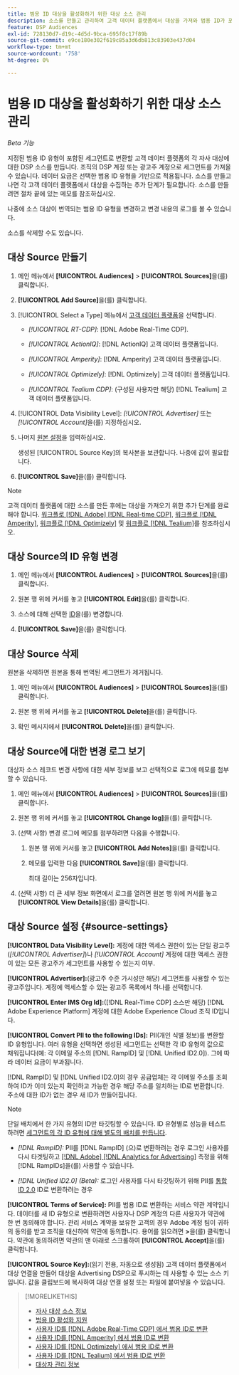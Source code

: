 ```yaml
---
title: 범용 ID 대상을 활성화하기 위한 대상 소스 관리
description: 소스를 만들고 관리하여 고객 데이터 플랫폼에서 대상을 가져와 범용 ID가 포함된 세그먼트로 변환하는 방법에 대해 알아봅니다.
feature: DSP Audiences
exl-id: 728130d7-d19c-4d5d-9bca-695f8c17f89b
source-git-commit: e9ce180e302f619c85a3d6db813c83903e437d04
workflow-type: tm+mt
source-wordcount: '758'
ht-degree: 0%

---
```


# 범용 ID 대상을 활성화하기 위한 대상 소스 관리

*Beta 기능*

지정된 범용 ID 유형이 포함된 세그먼트로 변환할 고객 데이터 플랫폼의 각 자사 대상에 대한 DSP 소스를 만듭니다. 조직의 DSP 계정 또는 광고주 계정으로 세그먼트를 가져올 수 있습니다. 데이터 요금은 선택한 범용 ID 유형을 기반으로 적용됩니다. 소스를 만들고 나면 각 고객 데이터 플랫폼에서 대상을 수집하는 추가 단계가 필요합니다. 소스를 만들려면 절차 끝에 있는 메모를 참조하십시오.

나중에 소스 대상이 번역되는 범용 ID 유형을 변경하고 변경 내용의 로그를 볼 수 있습니다.

소스를 삭제할 수도 있습니다.

## 대상 Source 만들기

<!-- Not sure about this

You can create one source for each combination of universal ID partner and data visibility level.

-->

1. 메인 메뉴에서 **[!UICONTROL Audiences]** > **[!UICONTROL Sources]**&#x200B;을(를) 클릭합니다.

1. **[!UICONTROL Add Source]**&#x200B;을(를) 클릭합니다.

1. [!UICONTROL Select a Type] 메뉴에서 [고객 데이터 플랫폼](source-about.md)을 선택합니다.

   * *[!UICONTROL RT-CDP]*: [!DNL Adobe Real-Time CDP].

   * *[!UICONTROL ActionIQ]*: [!DNL ActionIQ] 고객 데이터 플랫폼입니다.

   * *[!UICONTROL Amperity]*: [!DNL Amperity] 고객 데이터 플랫폼입니다.

   * *[!UICONTROL Optimizely]*: [!DNL Optimizely] 고객 데이터 플랫폼입니다.

   * *[!UICONTROL Tealium CDP]*: (구성된 사용자만 해당) [!DNL Tealium] 고객 데이터 플랫폼입니다.

1. [!UICONTROL Data Visibility Level]: *[!UICONTROL Advertiser]* 또는 *[!UICONTROL Account]*&#x200B;을(를) 지정하십시오.

1. 나머지 [원본 설정](#source-settings)을 입력하십시오.

   생성된 [!UICONTROL Source Key]의 복사본을 보관합니다. 나중에 값이 필요합니다.

1. **[!UICONTROL Save]**&#x200B;을(를) 클릭합니다.

>[!NOTE]
>
>고객 데이터 플랫폼에 대한 소스를 만든 후에는 대상을 가져오기 위한 추가 단계를 완료해야 합니다. [워크플로  [!DNL Adobe] [!DNL Real-time CDP]](source-adobe-rtcdp.md),<!-- the [workflow for [!DNL ActionIQ]](source-actioniq.md), --> [워크플로 [!DNL Amperity]](source-amperity.md), [워크플로 [!DNL Optimizely]](source-optimizely.md) 및 [워크플로 [!DNL Tealium]](source-tealium.md)를 참조하십시오.

## 대상 Source의 ID 유형 변경

<!-- Clarify this:
All changes to universal IDs translated from the source are applied after you save the the source record. For example, if a new ID is added, any hashed email addresses shared before making the changes aren't converted. Similarly, if an ID is removed, we don't delete any historical data from the segments shared through the source.

OR 

All changes to universal IDs translated from the source are applied after you save the the source record. For example, if you add a new ID type, then we convert hashed email addresses shared before making the changes to the new ID type. Similarly, if you remove an ID type, then we delete any historical IDs of that type from the segments shared through the source.

-->

1. 메인 메뉴에서 **[!UICONTROL Audiences]** > **[!UICONTROL Sources]**&#x200B;을(를) 클릭합니다.

1. 원본 행 위에 커서를 놓고 **[!UICONTROL Edit]**&#x200B;을(를) 클릭합니다.

1. 소스에 대해 선택한 [ID](#source-settings)을(를) 변경합니다.

1. **[!UICONTROL Save]**&#x200B;을(를) 클릭합니다.

## 대상 Source 삭제

원본을 삭제하면 원본을 통해 번역된 세그먼트가 제거됩니다.<!-- Will performance data for the segment still be available in any types of reports?  If yes, which? -->

1. 메인 메뉴에서 **[!UICONTROL Audiences]** > **[!UICONTROL Sources]**&#x200B;을(를) 클릭합니다.

1. 원본 행 위에 커서를 놓고 **[!UICONTROL Delete]**&#x200B;을(를) 클릭합니다.

1. 확인 메시지에서 **[!UICONTROL Delete]**&#x200B;을(를) 클릭합니다.

## 대상 Source에 대한 변경 로그 보기

대상자 소스 레코드 변경 사항에 대한 세부 정보를 보고 선택적으로 로그에 메모를 첨부할 수 있습니다.

1. 메인 메뉴에서 **[!UICONTROL Audiences]** > **[!UICONTROL Sources]**&#x200B;을(를) 클릭합니다.

1. 원본 행 위에 커서를 놓고 **[!UICONTROL Change log]**&#x200B;을(를) 클릭합니다.

1. (선택 사항) 변경 로그에 메모를 첨부하려면 다음을 수행합니다.

   1. 원본 행 위에 커서를 놓고 **[!UICONTROL Add Notes]**&#x200B;을(를) 클릭합니다.

   1. 메모를 입력한 다음 **[!UICONTROL Save]**&#x200B;을(를) 클릭합니다.

      최대 길이는 256자입니다.

1. (선택 사항) 더 큰 세부 정보 화면에서 로그를 열려면 원본 행 위에 커서를 놓고 **[!UICONTROL View Details]**&#x200B;을(를) 클릭합니다.

## 대상 Source 설정 {#source-settings}

**[!UICONTROL Data Visibility Level]:** 계정에 대한 액세스 권한이 있는 단일 광고주(*[!UICONTROL Advertiser]*)나 *[!UICONTROL Account]* 계정에 대한 액세스 권한이 있는 모든 광고주가 세그먼트를 사용할 수 있는지 여부.

**[!UICONTROL Advertiser]:**(광고주 수준 가시성만 해당) 세그먼트를 사용할 수 있는 광고주입니다. 계정에 액세스할 수 있는 광고주 목록에서 하나를 선택합니다.

**[!UICONTROL Enter IMS Org Id]:**([!DNL Real-Time CDP] 소스만 해당) [!DNL Adobe Experience Platform] 계정에 대한 Adobe Experience Cloud 조직 ID입니다.

**[!UICONTROL Convert PII to the following IDs]:** PII(개인 식별 정보)를 변환할 ID 유형입니다. 여러 유형을 선택하면 생성된 세그먼트는 선택한 각 ID 유형의 값으로 채워집니다(예: 각 이메일 주소의 [!DNL RampID] 및 [!DNL Unified ID2.0]). 그에 따라 데이터 요금이 부과됩니다.

[!DNL RampID] 및 [!DNL Unified ID2.0]의 경우 공급업체는 각 이메일 주소를 조회하여 ID가 이미 있는지 확인하고 가능한 경우 해당 주소를 일치하는 ID로 변환합니다. 주소에 대한 ID가 없는 경우 새 ID가 만들어집니다.

>[!NOTE]
>
>단일 배치에서 한 가지 유형의 ID만 타깃팅할 수 있습니다. ID 유형별로 성능을 테스트하려면 [세그먼트의 각 ID 유형에 대해 별도의 배치를 만듭니다](/help/dsp/campaign-management/placements/placement-create.md).

* *[!DNL RampID]:* PII를 [!DNL RampID] (으)로 변환하려는 경우 로그인 사용자를 다시 타겟팅하고 [[!DNL Adobe] [!DNL Analytics for Advertising]](/help/integrations/analytics/overview.md) 측정을 위해 [!DNL RampIDs]을(를) 사용할 수 있습니다.

* *[!DNL Unified ID2.0] (Beta):* 로그인 사용자를 다시 타깃팅하기 위해 PII를 [통합 ID 2.0](https://unifiedid.com) ID로 변환하려는 경우

<!-- Later
* *[!DNL ID5] (Beta):* To convert PII to an [!DNL ID5] ID. You can use [!DNL ID5] IDs for retargeting logging-in users and for [[!DNL Adobe] [!DNL Analytics for Advertising]](/help/integrations/analytics/overview.md) measurement.

-->

**[!UICONTROL Terms of Service]:** PII를 범용 ID로 변환하는 서비스 약관 계약입니다. 데이터를 새 ID 유형으로 변환하려면 사용자나 DSP 계정의 다른 사용자가 약관에 한 번 동의해야 합니다. 관리 서비스 계약을 보유한 고객의 경우 Adobe 계정 팀이 귀하의 동의를 받고 조직을 대신하여 약관에 동의합니다. 용어를 읽으려면 **>**&#x200B;을(를) 클릭합니다. 약관에 동의하려면 약관의 맨 아래로 스크롤하여 **[!UICONTROL Accept]**&#x200B;을(를) 클릭합니다.

**[!UICONTROL Source Key]:**(읽기 전용, 자동으로 생성됨) 고객 데이터 플랫폼에서 대상 연결을 만들어 대상을 Advertising DSP으로 푸시하는 데 사용할 수 있는 소스 키입니다. 값을 클립보드에 복사하여 대상 연결 설정 또는 파일에 붙여넣을 수 있습니다.

>[!MORELIKETHIS]
>
>* [자사 대상 소스 정보](source-about.md)
>* [범용 ID 활성화 지원](/help/dsp/audiences/universal-ids.md)
>* [사용자 ID를  [!DNL Adobe Real-Time CDP] 에서 범용 ID로 변환](/help/dsp/audiences/sources/source-adobe-rtcdp.md)
>* [사용자 ID를  [!DNL Amperity] 에서 범용 ID로 변환](/help/dsp/audiences/sources/source-amperity.md)
>* [사용자 ID를  [!DNL Optimizely] 에서 범용 ID로 변환](/help/dsp/audiences/sources/source-optimizely.md)
>* [사용자 ID를  [!DNL Tealium] 에서 범용 ID로 변환](/help/dsp/audiences/sources/source-tealium.md)
>* [대상자 관리 정보](/help/dsp/audiences/audience-about.md)
